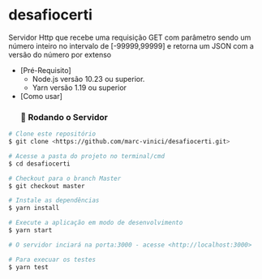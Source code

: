 # desafiocerti

Servidor Http que recebe uma requisição GET com parâmetro sendo um número inteiro no intervalo de [-99999,99999] e retorna um JSON com a versão do número por extenso


* [Pré-Requisito]
    - Node.js versão 10.23 ou superior.
    - Yarn versão 1.19 ou superior
* [Como usar]
   ### 🎲 Rodando o Servidor

```bash
# Clone este repositório
$ git clone <https://github.com/marc-vinici/desafiocerti.git>

# Acesse a pasta do projeto no terminal/cmd
$ cd desafiocerti

# Checkout para o branch Master
$ git checkout master

# Instale as dependências
$ yarn install

# Execute a aplicação em modo de desenvolvimento
$ yarn start

# O servidor inciará na porta:3000 - acesse <http://localhost:3000>

# Para execuar os testes
$ yarn test
```
